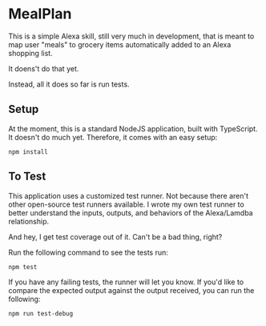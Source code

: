 # MealPlan

This is a simple Alexa skill, still very much in development, that is meant to map user "meals" to grocery items automatically added to an Alexa shopping list.

It doens't do that yet.

Instead, all it does so far is run tests.

## Setup

At the moment, this is a standard NodeJS application, built with TypeScript.  It doesn't do much yet.  Therefore, it comes with an easy setup:
```
npm install
```

## To Test

This application uses a customized test runner.  Not because there aren't other open-source test runners available.  I wrote my own test runner to better understand the inputs, outputs, and behaviors of the Alexa/Lamdba relationship.  

And hey, I get test coverage out of it.  Can't be a bad thing, right?

Run the following command to see the tests run: 
```
npm test
```

If you have any failing tests, the runner will let you know.  If you'd like to compare the expected output against the output received, you can run the following:
```
npm run test-debug
```